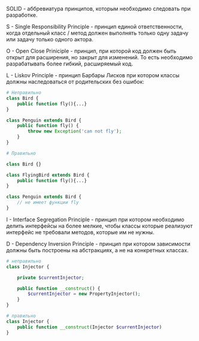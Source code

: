 SOLID - аббревиатура принципов, которым необходимо следовать при разработке.

S - Single Responsibility Principle - принцип единой ответственности, когда отдельный класс / метод должен выполнять только одну задачу или задачу только одного актора.

O - Open Close Priniciple - принцип, при которой код должен быть открыт для расширения, но закрыт для изменений. То есть необходимо разрабатывать более гибкий, расширяемый код.

L - Liskov Principle - принцип Барбары Лисков при котором классы должны наследоваться от родительских без ошибок:
```php
# Неправильно
class Bird {
	public function fly(){...}
}

class Penguin extends Bird {
	public function fly() {
		throw new Exception('can not fly');
	}
}

# Правильно

class Bird {}

class FlyingBird extends Bird {
	public function fly(){...}
}

class Penguin extends Bird {
	// не имеет функции fly
}
```

I - Interface Segregation Principle - принцип при котором необходимо делить интерфейсы на более мелкие, чтобы классы которые реализуют интерфейс не требовали методов, которые им не нужны.

D - Dependency Inversion Principle - принцип при котором зависимости должны быть построены на абстракциях, а не на конкретных классах.

```php
# неправильно
class Injector {

	private $currentInjector;

	public function __construct() {
		$currentInjector = new PropertyInjector();
	}
}

# правильно
class Injector {
	public function __construct(Injector $currentInjector)
}
```